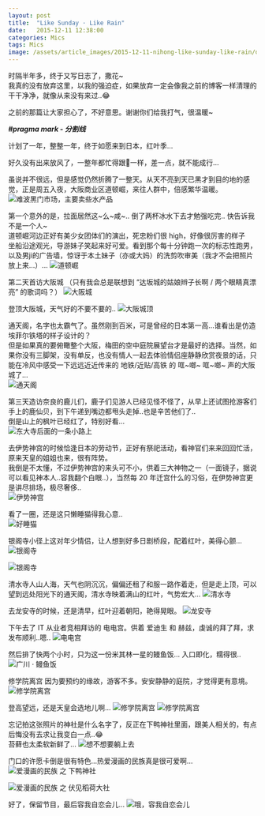 ```yaml
---
layout: post
title:  "Like Sunday · Like Rain"
date:   2015-12-11 12:38:00
categories: Mics
tags: Mics
image: /assets/article_images/2015-12-11-nihong-like-sunday-like-rain/desktop.jpg
---
```

时隔半年多，终于又写日志了，撒花~  
我真的没有放弃这里，以我的强迫症，如果放弃一定会像我之前的博客一样清理的干干净净，就像从来没有来过..😂  

之前的那篇让大家担心了，不好意思。谢谢你们给我打气，很温暖~  


***\#pragma mark - 分割线***


计划了一年，整整一年，终于如愿来到日本，红叶季...   
 
好久没有出来放风了，一整年都忙得跟🐶一样，差一点，就不能成行... 

虽说并不很远，但是感觉仍然折腾了一整天。从天不亮到天已黑才到目的地的感觉，正是周五入夜，大阪商业区道顿崛，来往人群中，倍感繁华温暖。  
![难波黑门市场，主要卖些水产品](/assets/article_images/2015-12-11-nihong-like-sunday-like-rain/1.jpg)

第一个意外的是，拉面居然这~么~咸~.. 倒了两杯冰水下去才勉强吃完.. 快告诉我不是一个人~  
道顿崛河边正好有美少女团体们的演出，死忠粉们很 high，好像很厉害的样子  
坐船沿途观光，导游妹子笑起来好可爱。看到那个每十分钟跑一次的标志性跑男，以及男ji的广告墙，惊讶于本土妹子（亦或大妈）的洗剪吹审美（我才不会把照片放上来...）...
![道顿崛](/assets/article_images/2015-12-11-nihong-like-sunday-like-rain/2.jpg)

第二天首访大阪城 （只有我会总是联想到 “达坂城的姑娘辫子长啊 / 两个眼睛真漂亮” 的歌词吗？）
![大阪城](/assets/article_images/2015-12-11-nihong-like-sunday-like-rain/3.jpg)

登顶大阪城，天气好的不要不要的..
![大阪城顶](/assets/article_images/2015-12-11-nihong-like-sunday-like-rain/4.jpg)

通天阁，名字也太霸气了。虽然刚到百米，可是曾经的日本第一高...谁看出是仿造埃菲尔铁塔的样子设计的？  
但是如果真的要俯瞰整个大阪，梅田的空中庭院展望台才是最好的选择。当然，如果你没有三脚架，没有单反，也没有情人一起去体验情侣座静静欣赏夜景的话，只能在冷风中感受一下远远近近传来的 地铁/近贴/高铁 的 哐~啷~ 哐~啷~ 声的大阪城了...  
![通天阁](/assets/article_images/2015-12-11-nihong-like-sunday-like-rain/5.jpg)

第三天造访奈良的鹿儿们，鹿子们见游人已经见怪不怪了，从早上还试图抢游客们手上的鹿仙贝，到下午递到嘴边都甩头走掉..也是辛苦他们了..  
倒是山上的枫叶已经红了，特别好看...  
![东大寺后面的一条小路上](/assets/article_images/2015-12-11-nihong-like-sunday-like-rain/6.jpg)

去伊势神宫的时候恰逢日本的劳动节，正好有祭祀活动，看神官们来来回回忙活，原来天皇的姐姐也来，很有阵势。  
我倒是不太懂，不过伊势神宫的来头可不小，供着三大神物之一（一面镜子，据说可以看见神本人..容我翻个白眼..），当然每 20 年迁宫什么的习俗，在伊势神宫更是讲尽排场，极尽奢侈..  
![伊势神宫](/assets/article_images/2015-12-11-nihong-like-sunday-like-rain/7-1.jpg)

看了一圈，还是这只懒睡猫得我心意..  
![好睡猫](/assets/article_images/2015-12-11-nihong-like-sunday-like-rain/7.jpg)

银阁寺小径上这对年少情侣，让人想到好多日剧桥段，配着红叶，美得心颤...
![银阁寺](/assets/article_images/2015-12-11-nihong-like-sunday-like-rain/9.jpg)

![银阁寺](/assets/article_images/2015-12-11-nihong-like-sunday-like-rain/10.jpg)

清水寺人山人海，天气也阴沉沉，偏偏还租了和服一路作着走，但是走上顶，可以望到远处阳光下的通天阁，清水寺映着满山的红叶，气势宏大...
![清水寺](/assets/article_images/2015-12-11-nihong-like-sunday-like-rain/11.jpg)

去龙安寺的时候，还是清早，红叶迎着朝阳，艳得晃眼。
![龙安寺](/assets/article_images/2015-12-11-nihong-like-sunday-like-rain/16-1.jpg)

下午去了 IT 从业者竞相拜访的 电电宫。供着 爱迪生 和 赫兹，虔诚的拜了拜，求发布顺利..嗯..
![电电宫](/assets/article_images/2015-12-11-nihong-like-sunday-like-rain/14.jpg)

然后排了快两个小时，只为这一份米其林一星的鳗鱼饭... 入口即化，糯得很..
![广川 · 鳗鱼饭](/assets/article_images/2015-12-11-nihong-like-sunday-like-rain/15.jpg)

修学院离宫 因为要预约的缘故，游客不多。安安静静的庭院，才觉得更有意境。
![修学院离宫](/assets/article_images/2015-12-11-nihong-like-sunday-like-rain/16.jpg)

登高望远，还是天皇会选地儿啊...
![修学院离宫](/assets/article_images/2015-12-11-nihong-like-sunday-like-rain/17.jpg)
![修学院离宫](/assets/article_images/2015-12-11-nihong-like-sunday-like-rain/17-1.jpg)

忘记拍这张照片的神社是什么名字了，反正在下鸭神社里面，跟美人相关的，有点后悔没有去求让我变白一点..😂  
苔藓也太柔软新鲜了...
![想不想要躺上去](/assets/article_images/2015-12-11-nihong-like-sunday-like-rain/18.jpg)

门口的许愿卡倒是很有特色...热爱漫画的民族真是很可爱啊...
![爱漫画的民族 之 下鸭神社](/assets/article_images/2015-12-11-nihong-like-sunday-like-rain/19.jpg)

![爱漫画的民族 之 伏见稻荷大社](/assets/article_images/2015-12-11-nihong-like-sunday-like-rain/8.jpg)

好了，保留节目，最后容我自恋会儿...
![哦，容我自恋会儿](/assets/article_images/2015-12-11-nihong-like-sunday-like-rain/13.jpg)
